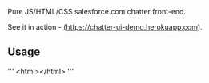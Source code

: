 Pure JS/HTML/CSS salesforce.com chatter front-end.

See it in action - (https://chatter-ui-demo.herokuapp.com).

Usage
------------------------------
'''
&lt;html&gt;&lt;/html&gt;
'''

